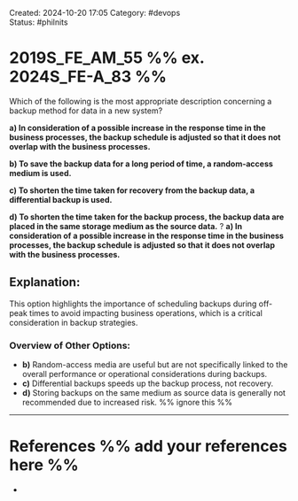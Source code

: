 Created: 2024-10-20 17:05
Category:  #devops  
Status: #philnits



# 2019S_FE_AM_55 %% ex. 2024S_FE-A_83 %%

Which of the following is the most appropriate description concerning a backup method for data in a new system? 

**a) In consideration of a possible increase in the response time in the business processes, the backup schedule is adjusted so that it does not overlap with the business processes.** 

**b) To save the backup data for a long period of time, a random-access medium is used.** 

**c) To shorten the time taken for recovery from the backup data, a differential backup is used.** 

**d) To shorten the time taken for the backup process, the backup data are placed in the same storage medium as the source data.**
?
**a) In consideration of a possible increase in the response time in the business processes, the backup schedule is adjusted so that it does not overlap with the business processes.** 
## **Explanation:**

This option highlights the importance of scheduling backups during off-peak times to avoid impacting business operations, which is a critical consideration in backup strategies.

### Overview of Other Options:

- **b)** Random-access media are useful but are not specifically linked to the overall performance or operational considerations during backups.
- **c)** Differential backups speeds up the backup process, not recovery.
- **d)** Storing backups on the same medium as source data is generally not recommended due to increased risk.
%% ignore this %%
---









# References %% add your references here %%
- 